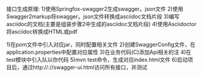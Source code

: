 接口生成原理:
	1)使用Springfox-swagger2生成swagger。json文件
	2)使用Swagger2markup将swagger。json文件转换成asciidoc文档片段
	3)编写asciidoc的文档(主要是组装步骤2中生成的asciidoc文档片段)
	4)使用Asciidoctor将asciidoc转换成HTML或pdf
	
1)在pom文件中引入对应jar，同时配置相关文件
2)创建SwaggerConfig文件，在application.properties中配置对应属性
3)在业务代码(C)添加Api相关的注
4)在test模块中引入队以你代码
5)mvn test命令，生成对应index.html文件
6)启动项目后，通过http://<ip>:<port>/<app>/swagger-ui.html访问所有接口，并测试
